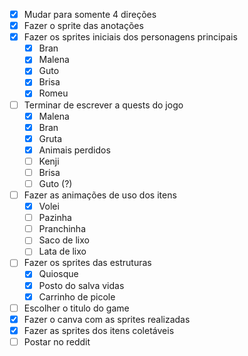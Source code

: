 
- [x] Mudar para somente 4 direções
- [x] Fazer o sprite das anotações
- [x] Fazer os sprites iniciais dos personagens principais
	- [x] Bran
	- [x] Malena
	- [x] Guto
	- [x] Brisa
	- [x] Romeu
- [ ] Terminar de escrever a quests do jogo
	- [x] Malena
	- [x] Bran
	- [x] Gruta
	- [x] Animais perdidos
	- [ ] Kenji
	- [ ] Brisa
	- [ ] Guto (?)
- [ ] Fazer as animações de uso dos itens
	- [x] Volei
	- [ ] Pazinha
	- [ ] Pranchinha
	- [ ] Saco de lixo
	- [ ] Lata de lixo
- [ ] Fazer os sprites das estruturas
	- [x] Quiosque
	- [x] Posto do salva vidas
	- [x] Carrinho de picole
- [ ] Escolher o titulo do game 
- [x] Fazer o canva com as sprites realizadas
- [x] Fazer as sprites dos itens coletáveis
- [ ] Postar no reddit
